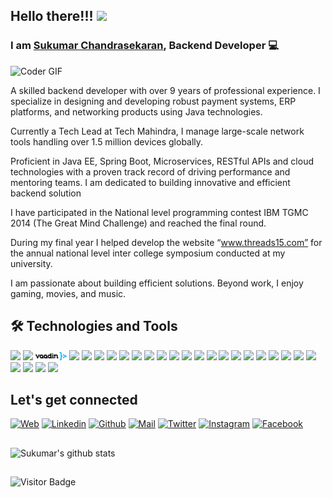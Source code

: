 ## Hello there!!!  <img src="https://user-images.githubusercontent.com/42378118/110234147-e3259600-7f4e-11eb-95be-0c4047144dea.gif" width="30">

### I am [Sukumar Chandrasekaran](https://www.sukumarc.com), Backend Developer :computer:

<img src="https://media.giphy.com/media/SWoSkN6DxTszqIKEqv/giphy.gif" alt="Coder GIF" width="500">

A skilled backend developer with over 9 years of professional experience. I specialize in designing and developing robust payment systems, ERP platforms, and networking products using Java technologies. 

Currently a Tech Lead at Tech Mahindra, I manage large-scale network tools handling over 1.5 million devices globally. 

Proficient in Java EE, Spring Boot, Microservices, RESTful APIs and cloud technologies with a proven track record of driving performance and mentoring teams. I am dedicated to building innovative and efficient backend solution

I have participated in the  National level programming contest IBM TGMC 2014 (The Great Mind Challenge) and reached the final round.

During my final year I helped develop the website “www.threads15.com” for the annual national level inter college symposium conducted at my university. 

I am passionate about building efficient solutions. Beyond work, I enjoy gaming, movies, and music.

## :hammer_and_wrench: Technologies and Tools

<code><img width="10%" src="https://www.vectorlogo.zone/logos/java/java-ar21.svg"></code>
<code><img width="10%" src="https://www.vectorlogo.zone/logos/springio/springio-ar21.svg"></code>
<code><img width="10%" src="https://github.com/gilbarbara/logos/blob/main/logos/vaadin.svg"></code>
<code><img width="10%" src="https://www.vectorlogo.zone/logos/javascript/javascript-ar21.svg"></code>
<code><img width="10%" src="https://www.vectorlogo.zone/logos/w3_html5/w3_html5-ar21.svg"></code>
<code><img width="10%" src="https://www.vectorlogo.zone/logos/mysql/mysql-ar21.svg"></code>
<code><img width="10%" src="https://www.vectorlogo.zone/logos/mongodb/mongodb-ar21.svg"></code>
<code><img width="10%" src="https://www.vectorlogo.zone/logos/apache_cassandra/apache_cassandra-ar21.svg"></code>
<code><img width="10%" src="https://www.vectorlogo.zone/logos/kubernetes/kubernetes-ar21.svg"></code>
<code><img width="10%" src="https://www.vectorlogo.zone/logos/docker/docker-ar21.svg"></code>
<code><img width="10%" src="https://www.vectorlogo.zone/logos/redis/redis-ar21.svg"></code>
<code><img width="10%" src="https://www.vectorlogo.zone/logos/elastic/elastic-ar21.svg"></code>
<code><img width="10%" src="https://www.vectorlogo.zone/logos/elasticco_logstash/elasticco_logstash-ar21.svg"></code>
<code><img width="10%" src="https://www.vectorlogo.zone/logos/git-scm/git-scm-ar21.svg"></code>
<code><img width="10%" src="https://www.vectorlogo.zone/logos/jenkins/jenkins-ar21.svg"></code>
<code><img width="10%" src="https://www.vectorlogo.zone/logos/apache_maven/apache_maven-ar21.svg"></code>
<code><img width="10%" src="https://www.vectorlogo.zone/logos/gradle/gradle-ar21.svg"></code>
<code><img width="10%" src="https://www.vectorlogo.zone/logos/apache_kafka/apache_kafka-ar21.svg"></code>
<code><img width="10%" src="https://www.vectorlogo.zone/logos/rabbitmq/rabbitmq-ar21.svg"></code>
<code><img width="10%" src="https://www.vectorlogo.zone/logos/grafana/grafana-ar21.svg"></code>
<code><img width="10%" src="https://www.vectorlogo.zone/logos/nginx/nginx-ar21.svg"></code>
<code><img width="10%" src="https://www.vectorlogo.zone/logos/zuul-ci/zuul-ci-ar21.svg"></code>
<code><img width="10%" src="https://www.vectorlogo.zone/logos/auth0/auth0-ar21.svg"></code>
<code><img width="10%" src="https://www.vectorlogo.zone/logos/gnu_bash/gnu_bash-ar21.svg"></code>
<code><img width="10%" src="https://www.vectorlogo.zone/logos/amazon_aws/amazon_aws-ar21.svg"></code>
<code><img width="10%" src="https://www.vectorlogo.zone/logos/microsoft_azure/microsoft_azure-ar21.svg"></code>
<code><img width="10%" src="https://www.vectorlogo.zone/logos/heroku/heroku-ar21.svg"></code>


## Let's get connected

[![Web](https://img.shields.io/badge/-Sukumarc.com-blueviolet?style=flat-square&logo=webtrees&logoColor=white&link=https://sukumarc.com/)](https://sukumarc.com/)
[![Linkedin](https://img.shields.io/badge/-LinkedIn-blue?style=flat&logo=Linkedin&logoColor=white)](https://www.linkedin.com/in/sukumarc)
[![Github](https://img.shields.io/badge/-Github-000?style=flat&logo=Github&logoColor=white)](https://github.com/sukumarc)
[![Mail](https://img.shields.io/badge/-Email-c14438?style=flat&logo=Gmail&logoColor=white)](mailto:mail@sukumarc.com)
[![Twitter](https://img.shields.io/badge/-Twitter-000000?style=flat-square&logo=x&logoColor=white)](https://x.com/ImSukumarC)
[![Instagram](https://img.shields.io/badge/-Instagram-c13584?style=flat&labelColor=c13584&logo=instagram&logoColor=white)](https://www.instagram.com/sukumarc/)
[![Facebook](https://img.shields.io/badge/-Facebook-0866FF?style=flat-square&logo=facebook&logoColor=white)](https://www.facebook.com/sukumarchandranc)

##
![Sukumar's github stats](https://github-readme-stats.vercel.app/api?username=sukumarc&hide=issues&show_icons=true&theme=onedark)

##
![Visitor Badge](https://visitor-badge.laobi.icu/badge?page_id=sukumar.c)
